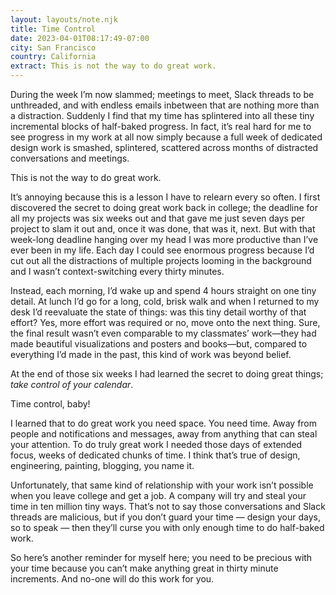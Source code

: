 ```yaml
---
layout: layouts/note.njk
title: Time Control
date: 2023-04-01T08:17:49-07:00
city: San Francisco
country: California
extract: This is not the way to do great work.
---
```


During the week I’m now slammed; meetings to meet, Slack threads to be unthreaded, and with endless emails inbetween that are nothing more than a distraction. Suddenly I find that my time has splintered into all these tiny incremental blocks of half-baked progress. In fact, it’s real hard for me to see progress in my work at all now simply because a full week of dedicated design work is smashed, splintered, scattered across months of distracted conversations and meetings.

This is not the way to do great work.

It’s annoying because this is a lesson I have to relearn every so often. I first discovered the secret to doing great work back in college; the deadline for all my projects was six weeks out and that gave me just seven days per project to slam it out and, once it was done, that was it, next. But with that week-long deadline hanging over my head I was more productive than I’ve ever been in my life. Each day I could see enormous progress because I’d cut out all the distractions of multiple projects looming in the background and I wasn’t context-switching every thirty minutes.

Instead, each morning, I’d wake up and spend 4 hours straight on one tiny detail. At lunch I’d go for a long, cold, brisk walk and when I returned to my desk I’d reevaluate the state of things: was this tiny detail worthy of that effort? Yes, more effort was required or no, move onto the next thing. Sure, the final result wasn’t even comparable to my classmates’ work—they had made beautiful visualizations and posters and books—but, compared to everything I’d made in the past, this kind of work was beyond belief.

At the end of those six weeks I had learned the secret to doing great things; _take control of your calendar_.

Time control, baby!

I learned that to do great work you need space. You need time. Away from people and notifications and messages, away from anything that can steal your attention. To do truly great work I needed those days of extended focus, weeks of dedicated chunks of time. I think that’s true of design, engineering, painting, blogging, you name it.

Unfortunately, that same kind of relationship with your work isn’t possible when you leave college and get a job. A company will try and steal your time in ten million tiny ways. That’s not to say those conversations and Slack threads are malicious, but if you don’t guard your time — design your days, so to speak — then they’ll curse you with only enough time to do half-baked work.

So here’s another reminder for myself here; you need to be precious with your time because you can’t make anything great in thirty minute increments. And no-one will do this work for you.
